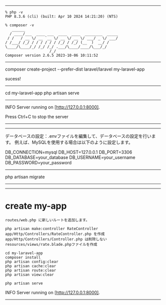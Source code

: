 
---
```
% php -v
PHP 8.3.6 (cli) (built: Apr 10 2024 14:21:20) (NTS)

% composer -v
   ______
  / ____/___  ____ ___  ____  ____  ________  _____
 / /   / __ \/ __ `__ \/ __ \/ __ \/ ___/ _ \/ ___/
/ /___/ /_/ / / / / / / /_/ / /_/ (__  )  __/ /
\____/\____/_/ /_/ /_/ .___/\____/____/\___/_/
                    /_/
Composer version 2.6.5 2023-10-06 10:11:52
```
---

composer create-project --prefer-dist laravel/laravel my-laravel-app

sucess!

---

cd my-laravel-app
php artisan serve

---

INFO  Server running on [http://127.0.0.1:8000].  

  Press Ctrl+C to stop the server

---
---

データベースの設定：.envファイルを編集して、データベースの設定を行います。
例えば、MySQLを使用する場合は以下のように設定します。

DB_CONNECTION=mysql
DB_HOST=127.0.0.1
DB_PORT=3306
DB_DATABASE=your_database
DB_USERNAME=your_username
DB_PASSWORD=your_password

---

php artisan migrate

---
---

# create my-app
```
routes/web.php に新しいルートを追加します。

php artisan make:controller RateController
app/Http/Controllers/RateController.php を作成
app/Http/Controllers/Controller.php は削除しない
resources/views/rate.blade.phpファイルを作成

cd my-laravel-app
composer install
php artisan config:clear
php artisan cache:clear
php artisan route:clear
php artisan view:clear

php artisan serve
```
INFO  Server running on [http://127.0.0.1:8000].  

---


